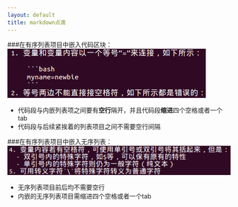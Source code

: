 ```yaml
---
layout: default
title: markdown点滴
---
```


###在有序列表项目中嵌入代码区块：
![failed to load image](/images/codeblock_in_ol.png "hehe")

- 代码段与内嵌列表项之间要有**空行**隔开，并且代码段**缩进**四个空格或者一个tab
- 代码段与后续紧挨着的列表项目之间不需要空行间隔

###在有序列表项目中嵌入无序列表：
![failed to load image](/images/ul_in_ol.png "haha")

- 无序列表项目前后均不需要空行
- 内嵌的无序列表项目需缩进四个空格或者一个tab
